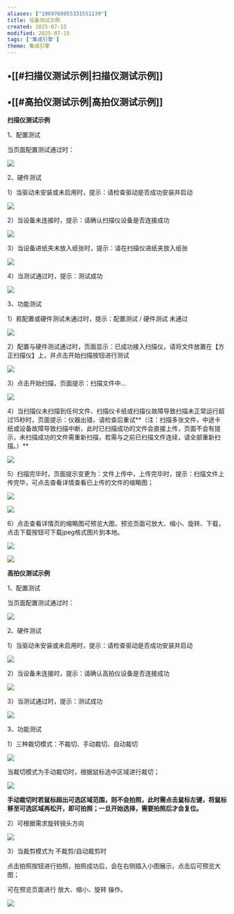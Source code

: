 ```yaml
---
aliases: ["1969760055331551139"]
title: 设备测试示例
created: 2025-07-15
modified: 2025-07-15
tags: ['集成引擎']
theme: 集成引擎
---
```


## •[[#扫描仪测试示例|扫描仪测试示例]]

## •[[#高拍仪测试示例|高拍仪测试示例]]

**扫描仪测试示例**

1、配置测试

当页面配置测试通过时：

![](https://myhelpdoc.oss-cn-heyuan.aliyuncs.com/mdimages/12a684dbe4050795072afa526a83f384.jpg)

2、硬件测试

1）当驱动未安装或未启用时，提示：请检查驱动是否成功安装并启动

![](https://myhelpdoc.oss-cn-heyuan.aliyuncs.com/mdimages/76481982a302adfb7bb4543408239fd2.jpg)

2）当设备未连接时，提示：请确认扫描仪设备是否连接成功

![](https://myhelpdoc.oss-cn-heyuan.aliyuncs.com/mdimages/0ddb802e32722acbfdfb61f92c4b2abb.jpg)

3）当设备进纸夹未放入纸张时，提示：请在扫描仪进纸夹放入纸张

![](https://myhelpdoc.oss-cn-heyuan.aliyuncs.com/mdimages/7d11672b65212f30affdc321fc493990.jpg)

4）当测试通过时，提示：测试成功

![](https://myhelpdoc.oss-cn-heyuan.aliyuncs.com/mdimages/69091e6232af25c844c9ac34dffa8636.jpg)

3、功能测试

1）若配置或硬件测试未通过时，提示：配置测试 / 硬件测试 未通过

![](https://myhelpdoc.oss-cn-heyuan.aliyuncs.com/mdimages/a09f4efc8723445218faefc5fa1424db.jpg)

2）配置与硬件测试通过时，页面显示：已成功接入扫描仪，请将文件放置在【方正扫描仪】上，并点击开始扫描按钮进行测试

![](https://myhelpdoc.oss-cn-heyuan.aliyuncs.com/mdimages/baae90a23e10b7241b97af0bcea5e08f.jpg)

3）点击开始扫描，页面提示：扫描文件中...

![](https://myhelpdoc.oss-cn-heyuan.aliyuncs.com/mdimages/e1bd8e86975af21d49a5760c5ac8a58d.jpg)

4）当扫描仪未扫描到任何文件、扫描仪卡纸或扫描仪故障导致扫描未正常运行超过15秒时，页面提示：仪器出错，请检查后重试**（注：扫描多张文件，中途卡纸或设备故障导致扫描中断，此时已扫描成功的文件会直接上传，页面不会有提示，未扫描成功的文件需重新扫描，若需与之前已扫描文件连续，请全部重新扫描。）**

![](https://myhelpdoc.oss-cn-heyuan.aliyuncs.com/mdimages/4aaffa42df4dd4c60d72022f0b74f43f.jpg)

5）扫描完毕时，页面提示变更为：文件上传中，上传完毕时，提示：扫描文件上传完毕，可点击查看详情查看已上传的文件的缩略图；

![](https://myhelpdoc.oss-cn-heyuan.aliyuncs.com/mdimages/728c4df40fd326c77cb9106ec9aa22d8.jpg)

![](https://myhelpdoc.oss-cn-heyuan.aliyuncs.com/mdimages/6f77201f0f4f14d3e93061981bacd492.jpg)

6）点击查看详情页的缩略图可预览大图，预览页面可放大、缩小、旋转、下载，点击下载按钮可下载jpeg格式图片到本地。

![](https://myhelpdoc.oss-cn-heyuan.aliyuncs.com/mdimages/22b2cb498f45c5f5d3324e48d3786d08.jpg)

![](https://myhelpdoc.oss-cn-heyuan.aliyuncs.com/mdimages/e98c013282d875cb9ae77063af31f61a.jpg)

**高拍仪测试示例**

1、配置测试

当页面配置测试通过时：

![](https://myhelpdoc.oss-cn-heyuan.aliyuncs.com/mdimages/c61fe03acdf02f34ad4a5d22e1e9811b.jpg)

2、硬件测试

1）当驱动未安装或未启用时，提示：请检查驱动是否成功安装并启动

![](https://myhelpdoc.oss-cn-heyuan.aliyuncs.com/mdimages/3af1969486a68fce479b07e302f13bf4.jpg)

2）当设备未连接时，提示：请确认高拍仪设备是否连接成功

![](https://myhelpdoc.oss-cn-heyuan.aliyuncs.com/mdimages/da98273f56bddc5b30bb3cb74ef0eec9.jpg)

3）当测试通过时，提示：测试成功

![](https://myhelpdoc.oss-cn-heyuan.aliyuncs.com/mdimages/8a9e119a90ab95d581d108482fcfadf3.jpg)

3、功能测试

1）三种裁切模式：不裁切、手动裁切、自动裁切

![](https://myhelpdoc.oss-cn-heyuan.aliyuncs.com/mdimages/497da486b53b8644f33595cfa83761c4.jpg)

当裁切模式为手动裁切时，根据鼠标选中区域进行裁切；

![](https://myhelpdoc.oss-cn-heyuan.aliyuncs.com/mdimages/7f9d8b4e3144cc0888909b4ec606a3d9.jpg)

**手动裁切时若鼠标超出可选区域范围，则不会拍照，此时需点击鼠标左键，将鼠标移至可选区域再松开，即可拍照；一旦开始选择，需要拍照后才会复位。**

2）可根据需求旋转镜头方向

![](https://myhelpdoc.oss-cn-heyuan.aliyuncs.com/mdimages/daef6622a11201134dc9e397a3085729.jpg)

3）当裁剪模式为 不裁剪/自动裁剪时

点击拍照按钮进行拍照，拍照成功后，会在右侧插入小图展示，点击后可预览大图；

可在预览页面进行 放大、缩小、旋转 操作。

![](https://myhelpdoc.oss-cn-heyuan.aliyuncs.com/mdimages/c3ae35dde0f6f971707d4f9f19bcc815.jpg)


